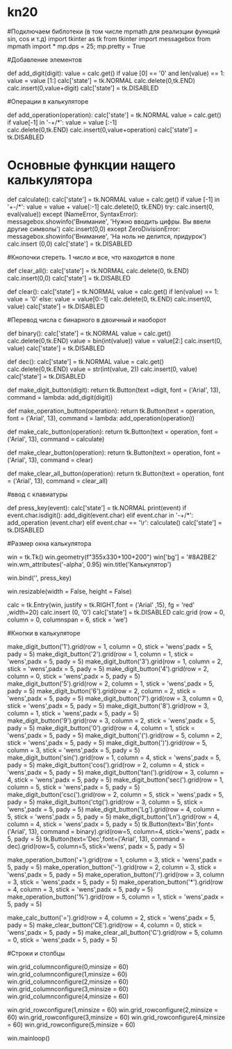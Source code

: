 ﻿# kn20


#Подключаем библотеки (в том числе mpmath для реализции функций sin, cos и т.д)
import tkinter as tk
from tkinter import messagebox
from mpmath import *
mp.dps = 25; mp.pretty = True

#Добавление элементов

def add_digit(digit):
    value = calc.get()
    if value [0] == '0' and len(value) == 1:
        value = value [1:]
    calc['state'] = tk.NORMAL
    calc.delete(0,tk.END)
    calc.insert(0,value+digit)
    calc['state'] = tk.DISABLED

#Операции в калькуляторе

def add_operation(operation):
    calc['state'] = tk.NORMAL
    value = calc.get()
    if value[-1] in '-+/*':
        value = value [:-1]    
    calc.delete(0,tk.END)
    calc.insert(0,value+operation)
    calc['state'] = tk.DISABLED

# Основные функции нащего калькулятора   

def calculate():
    calc['state'] = tk.NORMAL
    value = calc.get()
    if value [-1] in '+-/*':
        value = value + value[:-1]
    calc.delete(0, tk.END)
    try:
        calc.insert(0, eval(value))
    except (NameError, SyntaxError):
        messagebox.showinfo('Внимание', 'Нужно вводить цифры. Вы ввели другие символы')
        calc.insert(0,0)
    except ZeroDivisionError:
        messagebox.showinfo('Внимание', 'На ноль не делится, придурок')
        calc.insert (0,0)
    calc['state'] = tk.DISABLED

#Кнопочки стереть. 1 число и все, что находится в поле 

def clear_all():
    calc['state'] = tk.NORMAL
    calc.delete(0, tk.END)
    calc.insert(0,0)
    calc['state'] = tk.DISABLED

def clear():
    calc['state'] = tk.NORMAL
    value = calc.get()
    if len(value) == 1:
        value  = '0'
    else:
        value = value[0:-1]
    calc.delete(0, tk.END)
    calc.insert(0, value)
    calc['state'] = tk.DISABLED

#Перевод числа с бинарного в двоичный и наоборот

def binary():
    calc['state'] = tk.NORMAL
    value = calc.get()
    calc.delete(0,tk.END)
    value = bin(int(value))
    value = value[2:]
    calc.insert(0, value)
    calc['state'] = tk.DISABLED

def dec():
    calc['state'] = tk.NORMAL
    value = calc.get()
    calc.delete(0,tk.END)
    value = str(int(value, 2))
    calc.insert(0, value)
    calc['state'] = tk.DISABLED

def make_digit_button(digit):
    return tk.Button(text =digit, font = ('Arial', 13), command = lambda: add_digit(digit))
                     
def make_operation_button(operation):
    return tk.Button(text = operation, font = ('Arial', 13), command = lambda: add_operation(operation))

def make_calc_button(operation):
    return tk.Button(text = operation, font = ('Arial', 13), command = calculate)

def make_clear_button(operation):
    return tk.Button(text = operation, font = ('Arial', 13), command = clear)

def make_clear_all_button(operation):
    return tk.Button(text = operation, font = ('Arial', 13), command = clear_all)

#ввод с клавиатуры

def press_key(event):
    calc['state'] = tk.NORMAL
    print(event)
    if event.char.isdigit():
        add_digit(event.char)
    elif event.char in '-+/*':
        add_operation (event.char)
    elif event.char == '\r':
        calculate()
        calc['state'] = tk.DISABLED

#Размер окна калькулятора

win = tk.Tk()
win.geometry(f"355x330+100+200")
win['bg'] = '#8A2BE2'
win.wm_attributes('-alpha', 0.95)
win.title('Калькулятор')

win.bind('<Key>', press_key)

win.resizable(width = False, height = False)

calc = tk.Entry(win, justify = tk.RIGHT,font = ('Arial' ,15), fg = 'red' ,width=20)
calc.insert (0, '0')
calc['state'] = tk.DISABLED
calc.grid (row = 0, column = 0, columnspan = 6, stick = 'we')

#Кнопки в калькуляторе 

make_digit_button('1').grid(row = 1, column = 0, stick = 'wens',padx = 5, pady = 5)
make_digit_button('2').grid(row = 1, column = 1, stick = 'wens',padx = 5, pady = 5)
make_digit_button('3').grid(row = 1, column = 2, stick = 'wens',padx = 5, pady = 5)
make_digit_button('4').grid(row = 2, column = 0, stick = 'wens',padx = 5, pady = 5)
make_digit_button('5').grid(row = 2, column = 1, stick = 'wens',padx = 5, pady = 5)
make_digit_button('6').grid(row = 2, column = 2, stick = 'wens',padx = 5, pady = 5)
make_digit_button('7').grid(row = 3, column = 0, stick = 'wens',padx = 5, pady = 5)
make_digit_button('8').grid(row = 3, column = 1, stick = 'wens',padx = 5, pady = 5)
make_digit_button('9').grid(row = 3, column = 2, stick = 'wens',padx = 5, pady = 5)
make_digit_button('0').grid(row = 4, column = 1, stick = 'wens',padx = 5, pady = 5)
make_digit_button('(').grid(row = 5, column = 2, stick = 'wens',padx = 5, pady = 5)
make_digit_button(')').grid(row = 5, column = 3, stick = 'wens',padx = 5, pady = 5)
make_digit_button('sin(').grid(row = 1, column = 4, stick = 'wens',padx = 5, pady = 5)
make_digit_button('cos(').grid(row = 2, column = 4, stick = 'wens',padx = 5, pady = 5)
make_digit_button('tan(').grid(row = 3, column = 4, stick = 'wens',padx = 5, pady = 5)
make_digit_button('sec(').grid(row = 1, column = 5, stick = 'wens',padx = 5, pady = 5)
make_digit_button('csc(').grid(row = 2, column = 5, stick = 'wens',padx = 5, pady = 5)
make_digit_button('ctg(').grid(row = 3, column = 5, stick = 'wens',padx = 5, pady = 5)
make_digit_button('Lg').grid(row = 4, column = 5, stick = 'wens',padx = 5, pady = 5)
make_digit_button('Ln').grid(row = 4, column = 4, stick = 'wens',padx = 5, pady = 5)
tk.Button(text='Bin',font=('Arial', 13), command = binary).grid(row=5, column=4, stick='wens', padx = 5, pady = 5)
tk.Button(text='Dec',font=('Arial', 13), command = dec).grid(row=5, column=5, stick='wens', padx = 5, pady = 5)

make_operation_button('+').grid(row = 1, column = 3, stick = 'wens',padx = 5, pady = 5)
make_operation_button('-').grid(row = 2, column = 3, stick = 'wens',padx = 5, pady = 5)
make_operation_button('/').grid(row = 3, column = 3, stick = 'wens',padx = 5, pady = 5)
make_operation_button('*').grid(row = 4, column = 3, stick = 'wens',padx = 5, pady = 5)
make_operation_button('%').grid(row = 5, column = 1, stick = 'wens',padx = 5, pady = 5)


make_calc_button('=').grid(row = 4, column = 2, stick = 'wens',padx = 5, pady = 5)
make_clear_button('CE').grid(row = 4, column = 0, stick = 'wens',padx = 5, pady = 5)
make_clear_all_button('C').grid(row = 5, column = 0, stick = 'wens',padx = 5, pady = 5)

#Строки и столбцы

win.grid_columnconfigure(0,minsize = 60)
win.grid_columnconfigure(1,minsize = 60)
win.grid_columnconfigure(2,minsize = 60)
win.grid_columnconfigure(3,minsize = 60)
win.grid_columnconfigure(4,minsize = 60)


win.grid_rowconfigure(1,minsize = 60)
win.grid_rowconfigure(2,minsize = 60)
win.grid_rowconfigure(3,minsize = 60)
win.grid_rowconfigure(4,minsize = 60)
win.grid_rowconfigure(5,minsize = 60)

win.mainloop()
